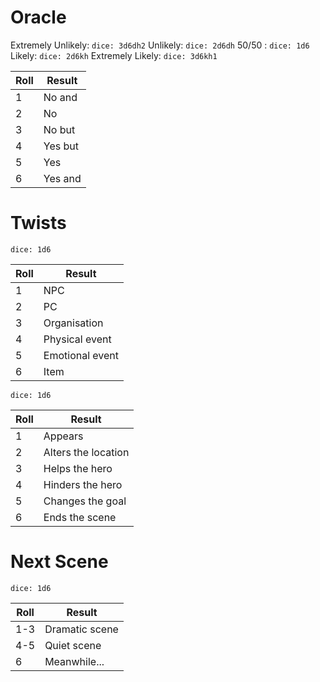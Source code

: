 # Oracle

Extremely Unlikely: `dice: 3d6dh2`
Unlikely: `dice: 2d6dh`
50/50 : `dice: 1d6`
Likely: `dice: 2d6kh`
Extremely Likely: `dice: 3d6kh1`

| Roll | Result  |
| ---- | ------- |
| 1    | No and  |
| 2    | No      |
| 3    | No but  |
| 4    | Yes but |
| 5    | Yes     |
| 6    | Yes and |

# Twists

`dice: 1d6`

| Roll | Result          |
| ---- | --------------- |
| 1    | NPC             |
| 2    | PC              |
| 3    | Organisation    |
| 4    | Physical event  |
| 5    | Emotional event |
| 6    | Item            | 

`dice: 1d6`

| Roll | Result              |
| ---- | ------------------- |
| 1    | Appears             |
| 2    | Alters the location |
| 3    | Helps the hero      |
| 4    | Hinders the hero    |
| 5    | Changes the goal    |
| 6    | Ends the scene      |

# Next Scene

`dice: 1d6`

| Roll | Result         |
| ---- | -------------- |
| 1-3  | Dramatic scene |
| 4-5  | Quiet scene    |
| 6    | Meanwhile...   |
